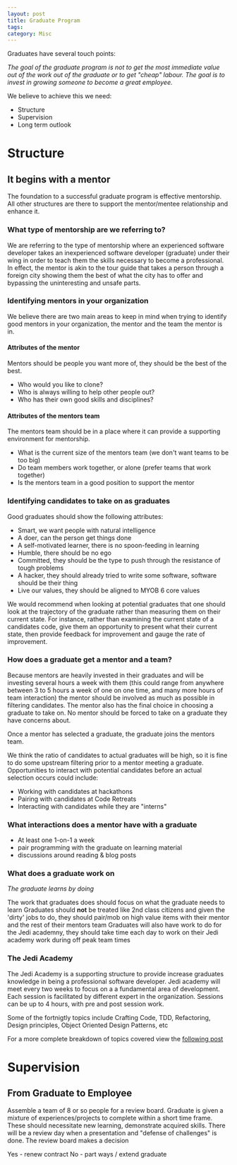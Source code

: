 ```yaml
---
layout: post
title: Graduate Program
tags: 
category: Misc
---
```


Graduates have several touch points:

*The goal of the graduate program is not to get the most immediate value out of the work out of the graduate or to get "cheap" labour. The goal is to invest in growing someone to become a great employee.*

We believe to achieve this we need:

* Structure  
* Supervision  
* Long term outlook  

# Structure 

## It begins with a mentor

The foundation to a successful graduate program is effective mentorship. All other structures are there to support the mentor/mentee relationship and enhance it.

### What type of mentorship are we referring to?

We are referring to the type of mentorship where an experienced software developer takes an inexperienced software developer (graduate) under their wing in order to teach them the skills necessary to become a professional. In effect, the mentor is akin to the tour guide that takes a person through a foreign city showing them the best of what the city has to offer and bypassing the uninteresting and unsafe parts.

### Identifying mentors in your organization

We believe there are two main areas to keep in mind when trying to identify good mentors in your organization, the mentor and the team the mentor is in.

#### Attributes of the mentor

Mentors should be people you want more of, they should be the best of the best.

* Who would you like to clone?
* Who is always willing to help other people out?
* Who has their own good skills and disciplines?

#### Attributes of the mentors team

The mentors team should be in a place where it can provide a supporting environment for mentorship.

* What is the current size of the mentors team (we don't want teams to be too big)
* Do team members work together, or alone (prefer teams that work together)
* Is the mentors team in a good position to support the mentor 

### Identifying candidates to take on as graduates 

Good graduates should show the following attributes:

* Smart, we want people with natural intelligence  
* A doer, can the person get things done  
* A self-motivated learner, there is no spoon-feeding in learning  
* Humble, there should be no ego   
* Committed, they should be the type to push through the resistance of tough problems  
* A hacker, they should already tried to write some software, software should be their thing  
* Live our values, they should be aligned to MYOB 6 core values  

We would recommend when looking at potential graduates that one should look at the trajectory of the graduate rather than measuring them on their current state. For instance, rather than examining the current state of a candidates code, give them an opportunity to present what their current state, then provide feedback for improvement and gauge the rate of improvement.

### How does a graduate get a mentor and a team?

Because mentors are heavily invested in their graduates and will be investing several hours a week with them (this could range from anywhere between 3 to 5 hours a week of one on one time, and many more hours of team interaction) the mentor should be involved as much as possible in filtering candidates. The mentor also has the final choice in choosing a graduate to take on. No mentor should be forced to take on a graduate they have concerns about.

Once a mentor has selected a graduate, the graduate joins the mentors team.

We think the ratio of candidates to actual graduates will be high, so it is fine to do some upstream filtering prior to a mentor meeting a graduate. Opportunities to interact with potential candidates before an actual selection occurs could include:

* Working with candidates at hackathons
* Pairing with candidates at Code Retreats
* Interacting with candidates while they are "interns"

### What interactions does a mentor have with a graduate

* At least one 1-on-1 a week
* pair programming with the graduate on learning material
* discussions around reading & blog posts

### What does a graduate work on

*The graduate learns by doing*

The work that graduates does should focus on what the graduate needs to learn
Graduates should **not** be treated like 2nd class citizens and given the 'dirty' jobs to do, they should pair/mob on high value items with their mentor and the rest of their mentors team
Graduates will also have work to do for the Jedi academny, they should take time each day to work on their Jedi academy work during off peak team times

### The Jedi Academy

The Jedi Academy is a supporting structure to provide increase graduates knowledge in being a professional software developer. Jedi academy will meet every two weeks to focus on a a fundamental area of development.
Each session is facilitated by different expert in the organization. Sessions can be up to 4 hours, with pre and post session work.

Some of the fortnigtly topics include Crafting Code, TDD, Refactoring, Design principles, Object Oriented Design Patterns, etc

For a more complete breakdown of topics covered view the [following post](http://blog.markpearl.co.za/Jedi-Academy)

# Supervision



## From Graduate to Employee

Assemble a team of 8 or so people for a review board. Graduate is given a mixture of experiences/projects to complete within a short time frame. These should necessitate new learning, demonstrate acquired skills. There will be a review day when a presentation and "defense of challenges" is done. The review board makes a decision

Yes - renew contract
No - part ways / extend graduate
